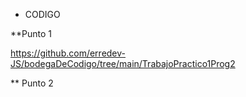 * CODIGO

**Punto 1

https://github.com/erredev-JS/bodegaDeCodigo/tree/main/TrabajoPractico1Prog2

** Punto 2
